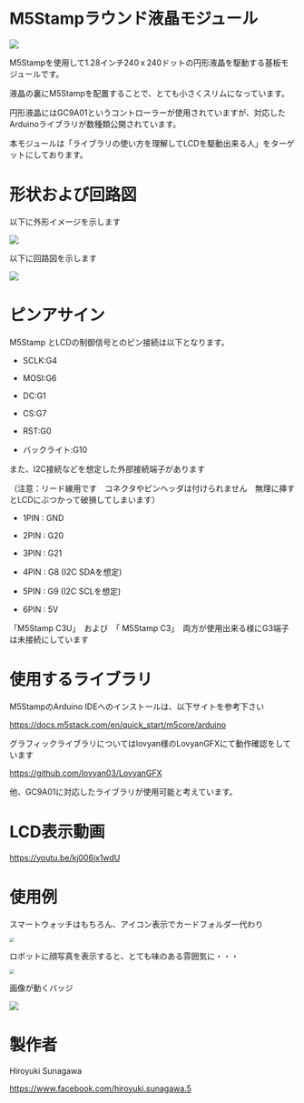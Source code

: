 # M5Stampラウンド液晶モジュール

![](gaiken.jpg)

M5Stampを使用して1.28インチ240ｘ240ドットの円形液晶を駆動する基板モジュールです。

液晶の裏にM5Stampを配置することで、とても小さくスリムになっています。

円形液晶にはGC9A01というコントローラーが使用されていますが、対応したArduinoライブラリが数種類公開されています。

本モジュールは「ライブラリの使い方を理解してLCDを駆動出来る人」をターゲットにしております。



# 形状および回路図

以下に外形イメージを示します

![](pcb_image.png)



以下に回路図を示します

![](schematic.png)





# ピンアサイン

M5Stamp とLCDの制御信号とのピン接続は以下となります。

- SCLK:G4

- MOSI:G6

- DC:G1

- CS:G7

- RST:G0

- バックライト:G10

  

また、I2C接続などを想定した外部接続端子があります

（注意：リード線用です　コネクタやピンヘッダは付けられません　無理に挿すとLCDにぶつかって破損してしまいます）

- 1PIN : GND

- 2PIN : G20

- 3PIN : G21

- 4PIN : G8 (I2C SDAを想定)

- 5PIN : G9 (I2C SCLを想定)

- 6PIN : 5V

  

「M5Stamp C3U」　および　「 M5Stamp C3」　両方が使用出来る様にG3端子は未接続にしています



# 使用するライブラリ

M5StampのArduino IDEへのインストールは、以下サイトを参考下さい

https://docs.m5stack.com/en/quick_start/m5core/arduino

グラフィックライブラリについてはlovyan様のLovyanGFXにて動作確認をしています

https://github.com/lovyan03/LovyanGFX

他、GC9A01に対応したライブラリが使用可能と考えています。





# LCD表示動画

https://youtu.be/kj006jx1wdU





# 使用例


スマートウォッチはもちろん、アイコン表示でカードフォルダー代わり

<img src="use0.jpg" style="zoom: 50%;" />






ロボットに顔写真を表示すると、とても味のある雰囲気に・・・

<img src="use1.jpg" style="zoom:50%;" />




画像が動くバッジ

![](nafuda.jpg)




# 製作者

Hiroyuki Sunagawa

https://www.facebook.com/hiroyuki.sunagawa.5
